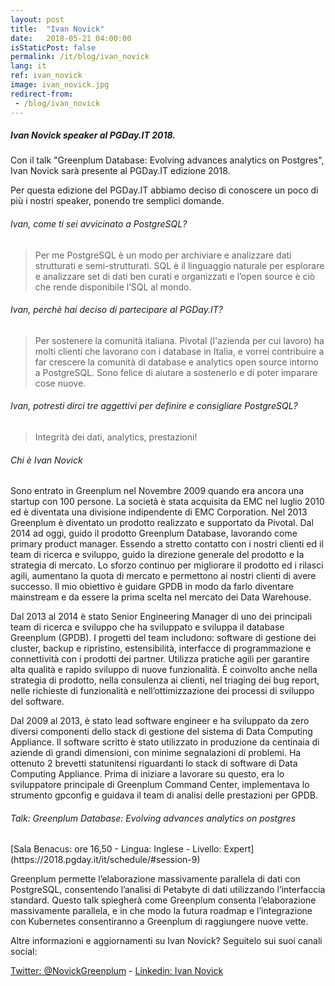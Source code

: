 ```yaml
---
layout: post
title:  "Ivan Novick"
date:   2018-05-21 04:00:00
isStaticPost: false
permalink: /it/blog/ivan_novick
lang: it
ref: ivan_novick
image: ivan_novick.jpg
redirect-from:
 - /blog/ivan_novick
---
```


<h5>Ivan Novick speaker al PGDay.IT 2018.</h5>

Con il talk "Greenplum Database: Evolving advances analytics on Postgres", Ivan Novick sarà presente al PGDay.IT edizione 2018.

Per questa edizione del PGDay.IT abbiamo deciso di conoscere un poco di più i nostri speaker, ponendo tre semplici domande.

<h6>Ivan, come ti sei avvicinato a PostgreSQL?</h6>

>Per me PostgreSQL è un modo per archiviare e analizzare dati strutturati e semi-strutturati. SQL è il linguaggio naturale per esplorare e analizzare set di dati ben curati e organizzati e l’open source è ciò che rende disponibile l’SQL al mondo.

<h6>Ivan, perchè hai deciso di partecipare al PGDay.IT?</h6>

>Per sostenere la comunità italiana. Pivotal (l'azienda per cui lavoro) ha molti clienti che lavorano con i database in Italia, e vorrei contribuire a far crescere la comunità di database e analytics open source intorno a PostgreSQL. Sono felice di aiutare a sostenerlo e di poter imparare cose nuove.

<h6>Ivan, potresti dirci tre aggettivi per definire e consigliare PostgreSQL?</h6>

>Integrità dei dati, analytics, prestazioni!

<h6>Chi è Ivan Novick</h6>

Sono entrato in Greenplum nel Novembre 2009 quando era ancora una startup con 100 persone. La società è stata acquisita da EMC nel luglio 2010 ed è diventata una divisione indipendente di EMC Corporation. Nel 2013 Greenplum è diventato un prodotto realizzato e supportato da Pivotal. Dal 2014 ad oggi, guido il prodotto Greenplum Database, lavorando come primary product manager. Essendo a stretto contatto con i nostri clienti ed il team di ricerca e sviluppo, guido la direzione generale del prodotto e la strategia di mercato. Lo sforzo continuo per migliorare il prodotto ed i rilasci agili, aumentano la quota di mercato e permettono ai nostri clienti di avere successo. Il mio obiettivo è guidare GPDB in modo da farlo diventare mainstream e da essere la prima scelta nel mercato dei Data Warehouse.

Dal 2013 al 2014 è stato Senior Engineering Manager di uno dei principali team di ricerca e sviluppo che ha sviluppato e sviluppa il database Greenplum (GPDB). I progetti del team includono: software di gestione dei cluster, backup e ripristino, estensibilità, interfacce di programmazione e connettività con i prodotti dei partner. Utilizza pratiche agili per garantire alta qualità e rapido sviluppo di nuove funzionalità. È coinvolto anche nella strategia di prodotto, nella consulenza ai clienti, nel triaging dei bug report, nelle richieste di funzionalità e nell’ottimizzazione dei processi di sviluppo del software.

Dal 2009 al 2013, è stato lead software engineer e ha sviluppato da zero diversi componenti dello stack di gestione del sistema di Data Computing Appliance. Il software scritto è stato utilizzato in produzione da centinaia di aziende di grandi dimensioni, con minime segnalazioni di problemi. Ha ottenuto 2 brevetti statunitensi riguardanti lo stack di software di Data Computing Appliance. Prima di iniziare a lavorare su questo, era lo sviluppatore principale di Greenplum Command Center, implementava lo strumento gpconfig e guidava il team di analisi delle prestazioni per GPDB.

<h6>Talk: Greenplum Database: Evolving advances analytics on postgres</h6>
[Sala Benacus: ore 16,50 - Lingua: Inglese - Livello: Expert](https://2018.pgday.it/it/schedule/#session-9)

Greenplum permette l’elaborazione massivamente parallela di dati con PostgreSQL, consentendo l’analisi di Petabyte di dati utilizzando l’interfaccia standard. Questo talk spiegherà come Greenplum consenta l’elaborazione massivamente parallela, e in che modo la futura roadmap e l’integrazione con Kubernetes consentiranno a Greenplum di raggiungere nuove vette.

Altre informazioni e aggiornamenti su Ivan Novick? Seguitelo sui suoi canali social:

[Twitter: @NovickGreenplum](https://twitter.com/novickgreenplum)  -  [Linkedin: Ivan Novick](https://www.linkedin.com/in/ivannovick/)
